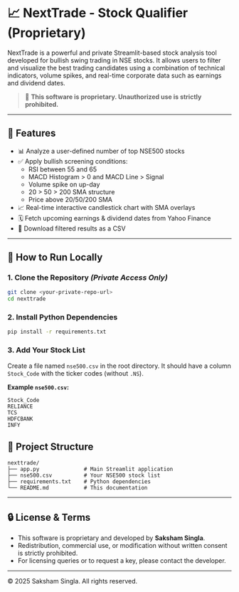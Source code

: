 # 📈 NextTrade - Stock Qualifier (Proprietary)

NextTrade is a powerful and private Streamlit-based stock analysis tool developed for bullish swing trading in NSE stocks. It allows users to filter and visualize the best trading candidates using a combination of technical indicators, volume spikes, and real-time corporate data such as earnings and dividend dates.

> 🔐 **This software is proprietary. Unauthorized use is strictly prohibited.**

---

## 🔧 Features

- 📊 Analyze a user-defined number of top NSE500 stocks
- ✅ Apply bullish screening conditions:
  - RSI between 55 and 65
  - MACD Histogram > 0 and MACD Line > Signal
  - Volume spike on up-day
  - 20 > 50 > 200 SMA structure
  - Price above 20/50/200 SMA
- 📈 Real-time interactive candlestick chart with SMA overlays
- 🗓️ Fetch upcoming earnings & dividend dates from Yahoo Finance
- 💾 Download filtered results as a CSV

---

## 🚀 How to Run Locally

### 1. Clone the Repository *(Private Access Only)*
```bash
git clone <your-private-repo-url>
cd nexttrade
```

### 2. Install Python Dependencies
```bash
pip install -r requirements.txt
```

### 3. Add Your Stock List
Create a file named `nse500.csv` in the root directory. It should have a column `Stock_Code` with the ticker codes (without `.NS`).

**Example `nse500.csv`:**
```csv
Stock_Code
RELIANCE
TCS
HDFCBANK
INFY
```

## 📂 Project Structure

```
nexttrade/
├── app.py              # Main Streamlit application
├── nse500.csv          # Your NSE500 stock list
├── requirements.txt    # Python dependencies
└── README.md           # This documentation
```

---

## 🔒 License & Terms

- This software is proprietary and developed by **Saksham Singla**.
- Redistribution, commercial use, or modification without written consent is strictly prohibited.
- For licensing queries or to request a key, please contact the developer.

---

© 2025 Saksham Singla. All rights reserved.
